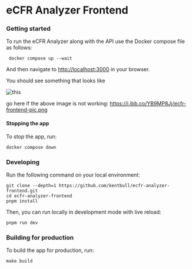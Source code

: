 # eCFR Analyzer Frontend

### Getting started

To run the eCFR Analyzer along with the API use the Docker compose file as follows:

```shell
 docker compose up --wait
 ```

And then navigate to [http://localhost:3000](http://localhost:3000) in your browser.

You should see something that looks like

![this](https://i.ibb.co/YB9MP8Jj/ecfr-frontend-pic.png)

go here if the above image is not working: https://i.ibb.co/YB9MP8Jj/ecfr-frontend-pic.png



#### Stopping the app

To stop the app, run:

```shell
docker compose down
```


### Developing
Run the following command on your local environment:

```shell
git clone --depth=1 https://github.com/kentbull/ecfr-analyzer-frontend.git
cd ecfr-analyzer-frontend
pnpm install
```

Then, you can run locally in development mode with live reload:

```shell
pnpm run dev
```

### Building for production

To build the app for production, run:

```shell
make build
```
